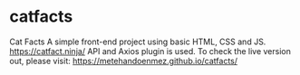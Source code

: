 # catfacts
Cat Facts
A simple front-end project using basic HTML, CSS and JS.
https://catfact.ninja/ API and Axios plugin is used.
To check the live version out, please visit:
https://metehandoenmez.github.io/catfacts/
